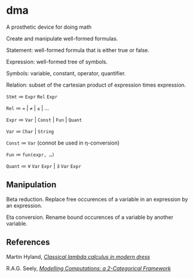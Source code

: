 # dma
A prosthetic device for doing math

Create and manipulate well-formed formulas.

Statement: well-formed formula that is either true or false.

Expression: well-formed tree of symbols.

Symbols: variable, constant, operator, quantifier.

Relation: subset of the cartesian product of expression times expression.

`Stmt` ≔ `Expr` `Rel` `Expr`

`Rel` ≔ `=` | `≠` | `≤` | … 

`Expr` ≔ `Var` | `Const` | `Fun` | `Quant`

`Var` ≔ `Char` | `String`

`Const` ≔ `Var` (connot be used in η-conversion)

`Fun` ≔ `fun(expr, …)`

`Quant` ≔  `∀` `Var` `Expr` | `∃` `Var` `Expr`

## Manipulation

Beta reduction. Replace free occurences of a variable in an expression by an expression.

Eta conversion. Rename bound occurences of a variable by another variable.

## References

Martin Hyland, [_Classical lambda calculus in modern dress_](https://arxiv.org/pdf/1211.5762)

R.A.G. Seely, [_Modelling Computations: a 2-Categorical Framework_](https://www.math.mcgill.ca/~rags/WkAdj/LICS.pdf)

